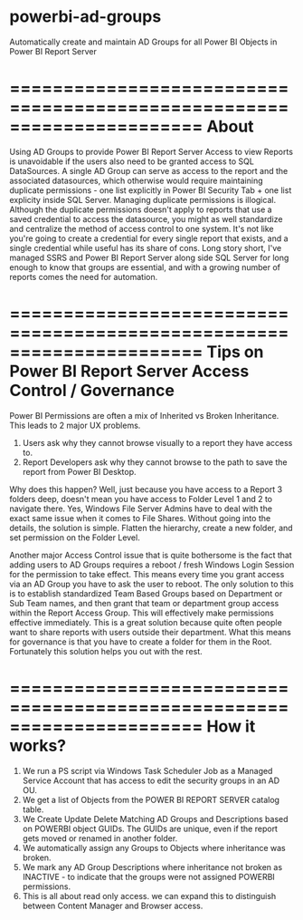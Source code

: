 # powerbi-ad-groups
Automatically create and maintain AD Groups for all Power BI Objects in Power BI Report Server

======================================================================
About
======================================================================

Using AD Groups to provide Power BI Report Server Access to view Reports is unavoidable if the users also need to be granted access to SQL DataSources.  A single AD Group can serve as access to the report and the associated datasources, which otherwise would require maintaining duplicate permissions - one list explicitly in Power BI Security Tab + one list explicity inside SQL Server.  Managing duplicate permissions is illogical.  Although the duplicate permissions doesn't apply to reports that use a saved credential to access the datasource, you might as well standardize and centralize the method of access control to one system.  It's not like you're going to create a credential for every single report that exists, and a single credential while useful has its share of cons.  Long story short, I've managed SSRS and Power BI Report Server along side SQL Server for long enough to know that groups are essential, and with a growing number of reports comes the need for automation.

======================================================================
Tips on Power BI Report Server Access Control / Governance
======================================================================

Power BI Permissions are often a mix of Inherited vs Broken Inheritance.  This leads to 2 major UX problems.

1. Users ask why they cannot browse visually to a report they have access to.
2. Report Developers ask why they cannot browse to the path to save the report from Power BI Desktop.

Why does this happen?  Well, just because you have access to a Report 3 folders deep, doesn't mean you have access to Folder Level 1 and 2 to navigate there.  Yes, Windows File Server Admins have to deal with the exact same issue when it comes to File Shares.  Without going into the details, the solution is simple.  Flatten the hierarchy, create a new folder, and set permission on the Folder Level.

Another major Access Control issue that is quite bothersome is the fact that adding users to AD Groups requires a reboot / fresh Windows Login Session for the permission to take effect.  This means every time you grant access via an AD Group you have to ask the user to reboot.  The only solution to this is to establish standardized Team Based Groups based on Department or Sub Team names, and then grant that team or department group access within the Report Access Group.  This will effectively make permissions effective immediately.  This is a great solution because quite often people want to share reports with users outside their department.  What this means for governance is that you have to create a folder for them in the Root.  Fortunately this solution helps you out with the rest.

======================================================================
How it works?
======================================================================

1. We run a PS script via Windows Task Scheduler Job as a Managed Service Account that has access to edit the security groups in an AD OU.
2. We get a list of Objects from the POWER BI REPORT SERVER catalog table.
3. We Create Update Delete Matching AD Groups and Descriptions based on POWERBI object GUIDs.  The GUIDs are unique, even if the report gets moved or renamed in another folder.
4. We automatically assign any Groups to Objects where inheritance was broken.
5. We mark any AD Group Descriptions where inheritance not broken as INACTIVE - to indicate that the groups were not assigned POWERBI permissions.
6. This is all about read only access.  we can expand this to distinguish between Content Manager and Browser access.
